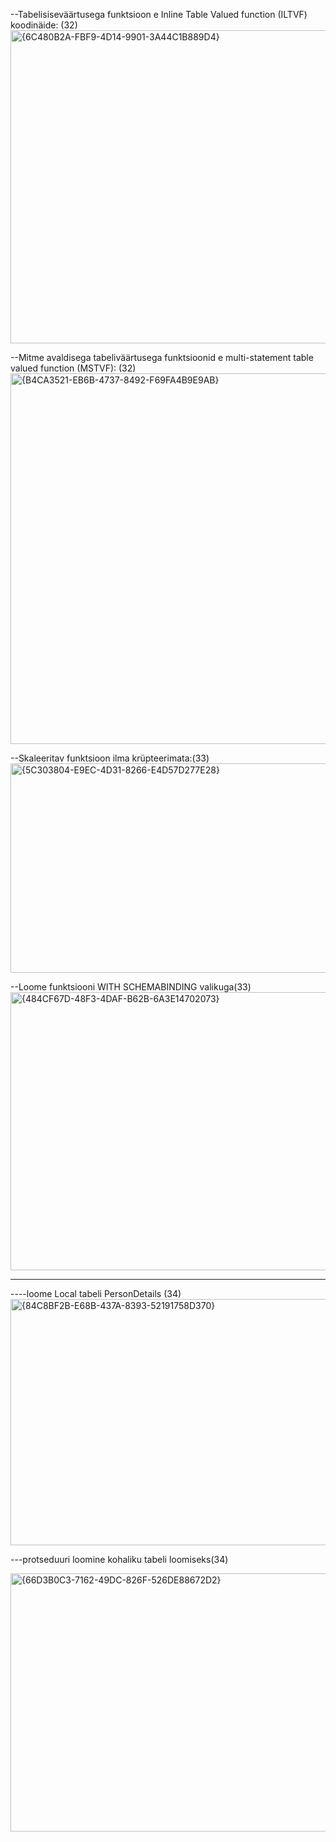 
--Tabelisiseväärtusega funktsioon e Inline Table Valued function (ILTVF) koodinäide: (32)
<img width="967" height="501" alt="{6C480B2A-FBF9-4D14-9901-3A44C1B889D4}" src="https://github.com/user-attachments/assets/a4582943-ebb9-42c8-91a2-da504f1c3244" />

--Mitme avaldisega tabeliväärtusega funktsioonid e multi-statement table valued function (MSTVF): (32)
<img width="850" height="593" alt="{B4CA3521-EB6B-4737-8492-F69FA4B9E9AB}" src="https://github.com/user-attachments/assets/5fae5c8a-f7ed-4a4d-98f0-e25fdb6a3f57" />

--Skaleeritav funktsioon ilma krüpteerimata:(33)
<img width="738" height="335" alt="{5C303804-E9EC-4D31-8266-E4D57D277E28}" src="https://github.com/user-attachments/assets/a091556a-5ec9-4421-8040-d5233be799cb" />

--Loome funktsiooni WITH SCHEMABINDING valikuga(33)
<img width="684" height="445" alt="{484CF67D-48F3-4DAF-B62B-6A3E14702073}" src="https://github.com/user-attachments/assets/f66eddd6-e3ce-4f46-b9be-cb9b896d9bf3" />

------------------------------------------------------------------------------------------------------------------------------

----loome Local tabeli PersonDetails (34)
<img width="734" height="394" alt="{84C8BF2B-E68B-437A-8393-52191758D370}" src="https://github.com/user-attachments/assets/f3fff3a1-58fc-4cbe-8ad8-9c4769390aae" />

---protseduuri loomine kohaliku tabeli loomiseks(34)

<img width="524" height="413" alt="{66D3B0C3-7162-49DC-826F-526DE88672D2}" src="https://github.com/user-attachments/assets/3cbb0c9d-ff49-41bb-99fd-775593048644" />
